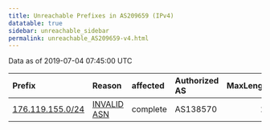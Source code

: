 ```yaml
---
title: Unreachable Prefixes in AS209659 (IPv4)
datatable: true
sidebar: unreachable_sidebar
permalink: unreachable_AS209659-v4.html
---
```


Data as of 2019-07-04 07:45:00 UTC


<div class="datatable-begin"></div>

| Prefix                                                     | Reason                                                                                                   | affected   | Authorized AS   |   MaxLength | Anchor                                         |   unreachable /24s |
|:-----------------------------------------------------------|:---------------------------------------------------------------------------------------------------------|:-----------|:----------------|------------:|:-----------------------------------------------|-------------------:|
| [176.119.155.0/24](https://stat.ripe.net/176.119.155.0/24) | [INVALID ASN](https://rpki-validator.ripe.net/announcement-preview?asn=AS209659&prefix=176.119.155.0/24) | complete   | AS138570        |          24 | [RIPE](unreachable_RIPE_NCC_RPKI_Root-v4.html) |                  1 |

<div class="datatable-end"></div>